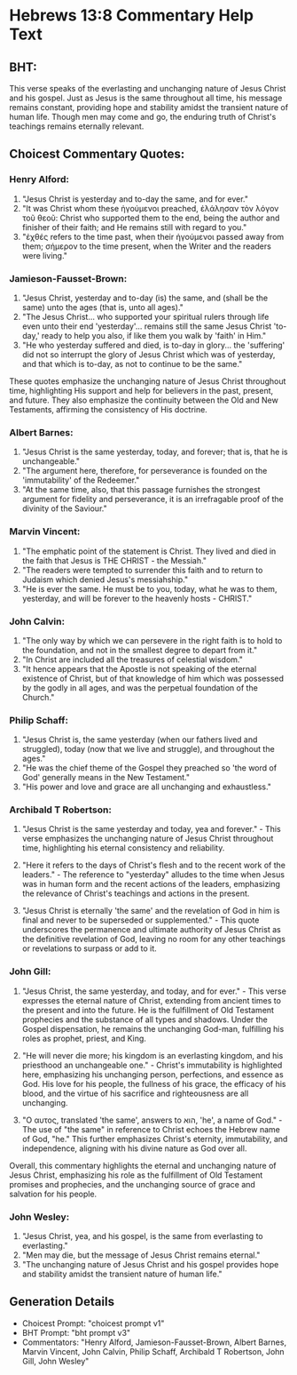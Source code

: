 # Hebrews 13:8 Commentary Help Text

## BHT:
This verse speaks of the everlasting and unchanging nature of Jesus Christ and his gospel. Just as Jesus is the same throughout all time, his message remains constant, providing hope and stability amidst the transient nature of human life. Though men may come and go, the enduring truth of Christ's teachings remains eternally relevant.

## Choicest Commentary Quotes:
### Henry Alford:
1. "Jesus Christ is yesterday and to-day the same, and for ever."
2. "It was Christ whom these ἡγούμενοι preached, ἐλάλησαν τὸν λόγον τοῦ θεοῦ: Christ who supported them to the end, being the author and finisher of their faith; and He remains still with regard to you."
3. "ἐχθές refers to the time past, when their ἡγούμενοι passed away from them; σήμερον to the time present, when the Writer and the readers were living."

### Jamieson-Fausset-Brown:
1. "Jesus Christ, yesterday and to-day (is) the same, and (shall be the same) unto the ages (that is, unto all ages)." 
2. "The Jesus Christ... who supported your spiritual rulers through life even unto their end 'yesterday'... remains still the same Jesus Christ 'to-day,' ready to help you also, if like them you walk by 'faith' in Him."
3. "He who yesterday suffered and died, is to-day in glory... the 'suffering' did not so interrupt the glory of Jesus Christ which was of yesterday, and that which is to-day, as not to continue to be the same."

These quotes emphasize the unchanging nature of Jesus Christ throughout time, highlighting His support and help for believers in the past, present, and future. They also emphasize the continuity between the Old and New Testaments, affirming the consistency of His doctrine.

### Albert Barnes:
1. "Jesus Christ is the same yesterday, today, and forever; that is, that he is unchangeable."
2. "The argument here, therefore, for perseverance is founded on the 'immutability' of the Redeemer."
3. "At the same time, also, that this passage furnishes the strongest argument for fidelity and perseverance, it is an irrefragable proof of the divinity of the Saviour."

### Marvin Vincent:
1. "The emphatic point of the statement is Christ. They lived and died in the faith that Jesus is THE CHRIST - the Messiah."
2. "The readers were tempted to surrender this faith and to return to Judaism which denied Jesus's messiahship."
3. "He is ever the same. He must be to you, today, what he was to them, yesterday, and will be forever to the heavenly hosts - CHRIST."

### John Calvin:
1. "The only way by which we can persevere in the right faith is to hold to the foundation, and not in the smallest degree to depart from it."
2. "In Christ are included all the treasures of celestial wisdom."
3. "It hence appears that the Apostle is not speaking of the eternal existence of Christ, but of that knowledge of him which was possessed by the godly in all ages, and was the perpetual foundation of the Church."

### Philip Schaff:
1. "Jesus Christ is, the same yesterday (when our fathers lived and struggled), today (now that we live and struggle), and throughout the ages."
2. "He was the chief theme of the Gospel they preached so 'the word of God' generally means in the New Testament."
3. "His power and love and grace are all unchanging and exhaustless."

### Archibald T Robertson:
1. "Jesus Christ is the same yesterday and today, yea and forever." - This verse emphasizes the unchanging nature of Jesus Christ throughout time, highlighting his eternal consistency and reliability.

2. "Here it refers to the days of Christ's flesh and to the recent work of the leaders." - The reference to "yesterday" alludes to the time when Jesus was in human form and the recent actions of the leaders, emphasizing the relevance of Christ's teachings and actions in the present.

3. "Jesus Christ is eternally 'the same' and the revelation of God in him is final and never to be superseded or supplemented." - This quote underscores the permanence and ultimate authority of Jesus Christ as the definitive revelation of God, leaving no room for any other teachings or revelations to surpass or add to it.

### John Gill:
1. "Jesus Christ, the same yesterday, and today, and for ever." - This verse expresses the eternal nature of Christ, extending from ancient times to the present and into the future. He is the fulfillment of Old Testament prophecies and the substance of all types and shadows. Under the Gospel dispensation, he remains the unchanging God-man, fulfilling his roles as prophet, priest, and King.

2. "He will never die more; his kingdom is an everlasting kingdom, and his priesthood an unchangeable one." - Christ's immutability is highlighted here, emphasizing his unchanging person, perfections, and essence as God. His love for his people, the fullness of his grace, the efficacy of his blood, and the virtue of his sacrifice and righteousness are all unchanging.

3. "Ο αυτος, translated 'the same', answers to הוא, 'he', a name of God." - The use of "the same" in reference to Christ echoes the Hebrew name of God, "he." This further emphasizes Christ's eternity, immutability, and independence, aligning with his divine nature as God over all.

Overall, this commentary highlights the eternal and unchanging nature of Jesus Christ, emphasizing his role as the fulfillment of Old Testament promises and prophecies, and the unchanging source of grace and salvation for his people.

### John Wesley:
1. "Jesus Christ, yea, and his gospel, is the same from everlasting to everlasting."
2. "Men may die, but the message of Jesus Christ remains eternal."
3. "The unchanging nature of Jesus Christ and his gospel provides hope and stability amidst the transient nature of human life."


## Generation Details
- Choicest Prompt: "choicest prompt v1"
- BHT Prompt: "bht prompt v3"
- Commentators: "Henry Alford, Jamieson-Fausset-Brown, Albert Barnes, Marvin Vincent, John Calvin, Philip Schaff, Archibald T Robertson, John Gill, John Wesley"
